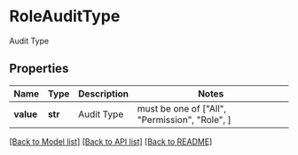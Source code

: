 # RoleAuditType

Audit Type

## Properties
Name | Type | Description | Notes
------------ | ------------- | ------------- | -------------
**value** | **str** | Audit Type |  must be one of ["All", "Permission", "Role", ]

[[Back to Model list]](../README.md#documentation-for-models) [[Back to API list]](../README.md#documentation-for-api-endpoints) [[Back to README]](../README.md)


